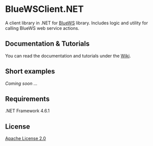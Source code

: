 # BlueWSClient.NET
A client library in .NET for [BlueWS](https://github.com/GregaMohorko/BlueWS) library. Includes logic and utility for calling BlueWS web service actions.

## Documentation & Tutorials
You can read the documentation and tutorials under the [Wiki](https://github.com/GregaMohorko/BlueWSClient.NET/wiki).

## Short examples
*Coming soon ...*

## Requirements
.NET Framework 4.6.1

## License
[Apache License 2.0](./LICENSE)
